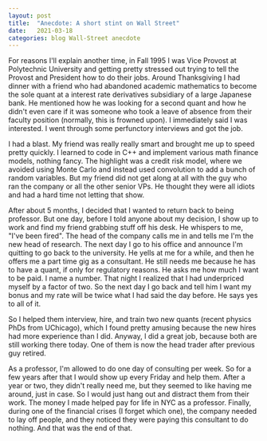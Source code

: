 ```yaml
---
layout: post
title:  "Anecdote: A short stint on Wall Street"
date:   2021-03-18
categories: blog Wall-Street anecdote
---
```


For reasons I'll explain another time, in Fall 1995 I was Vice Provost at Polytechnic University and getting pretty stressed out trying to tell the Provost and President how to do their jobs. Around Thanksgiving I had dinner with a friend who had abandoned academic mathematics to become the sole quant at a interest rate derivatives subsidiary of a large Japanese bank. He mentioned how he was looking for a second quant and how he didn't even care if it was someone who took a leave of absence from their faculty position (normally, this is frowned upon). I immediately said I was interested. I went through some perfunctory interviews and got the job.

I had a blast. My friend was really really smart and brought me up to speed pretty quickly. I learned to code in C++ and implement various math finance models, nothing fancy. The highlight was a credit risk model, where we avoided using Monte Carlo and instead used convolution to add a bunch of random variables. But my friend did not get along at all with the guy who ran the company or all the other senior VPs. He thought they were all idiots and had a hard time not letting that show.

After about 5 months, I decided that I wanted to return back to being professor. But one day, before I told anyone about my decision, I show up to work and find my friend grabbing stuff off his desk. He whispers to me, "I've been fired". The head of the company calls me in and tells me I'm the new head of research. The next day I go to his office and announce I'm quitting to go back to the university. He yells at me for a while, and then he offers me a part time gig as a consultant. He still needs me because he has to have a quant, if only for regulatory reasons. He asks me how much I want to be paid. I name a number. That night I realized that I had underpriced myself by a factor of two. So the next day I go back and tell him I want my bonus and my rate will be twice what I had said the day before. He says yes to all of it.

So I helped them interview, hire, and train two new quants (recent physics PhDs from UChicago), which I found pretty amusing because the new hires had more experience than I did. Anyway, I did a great job, because both are still working there today. One of them is now the head trader after previous guy retired.

As a professor, I'm allowed to do one day of consulting per week. So for a few years after that I would show up every Friday and help them. After a year or two, they didn't really need me, but they seemed to like having me around, just in case. So I would just hang out and distract them from their work. The money I made helped pay for life in NYC as a professor. Finally, during one of the financial crises (I forget which one), the company needed to lay off people, and they noticed they were paying this consultant to do nothing. And that was the end of that.